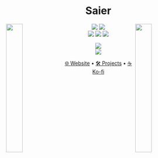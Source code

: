 <h1 align="center">Saier</h1>
<img align="left" src="https://media3.giphy.com/media/v1.Y2lkPTc5MGI3NjExazNlOWgxcThuNWVldDNzaDJrb3cwZDEzc2s2bTNxZ2s4MjhwcHB0byZlcD12MV9pbnRlcm5hbF9naWZfYnlfaWQmY3Q9cw/xULW8l2gXuRPmsQe8U/giphy.gif" width="30%" style="display:inline;">
<img align="right" src="https://media3.giphy.com/media/v1.Y2lkPTc5MGI3NjExazNlOWgxcThuNWVldDNzaDJrb3cwZDEzc2s2bTNxZ2s4MjhwcHB0byZlcD12MV9pbnRlcm5hbF9naWZfYnlfaWQmY3Q9cw/xULW8l2gXuRPmsQe8U/giphy.gif" width="30%" style="display:inline;">

<p align="center">
  <img src="https://komarev.com/ghpvc/?username=saier-9&abbreviated=true&color=brightgreen"/>
  <img src="https://img.shields.io/github/followers/Saier-9?label=Followers&style=flat&color=brightgreen"/><br>
  <img src="https://badges.strrl.dev/repos/Saier-9"/>
  <img src="https://badges.strrl.dev/commits/all/Saier-9"/>
  <img src="https://badges.strrl.dev/contributions/all/Saier-9"/>
</p>

<p align="center">
  <img src="https://github-readme-stats.vercel.app/api?username=Saier-9&show_icons=true&theme=transparent&hide_rank=true&hide=issues,contribs&card_width=325"/><br>
  <img src="https://github-readme-stats.vercel.app/api/top-langs/?username=Saier-9&layout=compact&theme=transparent&card_width=325"/>
</p>

<p align="center">
  <a href="https://saier.carrd.co">🌐 Website</a> • 
  <a href="https://github.com/saier-9?tab=repositories">🛠️ Projects</a> • 
  <a href="https://ko-fi.com/saier-9">☕ Ko-fi</a>
</p>
